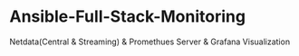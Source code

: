 # Ansible-Full-Stack-Monitoring
Netdata(Central &amp; Streaming) &amp; Promethues Server &amp; Grafana Visualization
